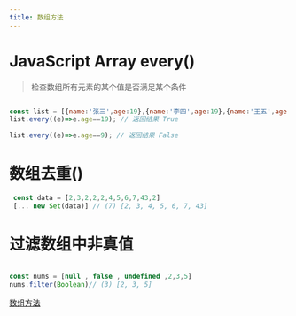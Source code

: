 ```yaml
---
title: 数组方法
---
```

# JavaScript Array every()
> 检查数组所有元素的某个值是否满足某个条件

``` js

const list = [{name:'张三',age:19},{name:'李四',age:19},{name:'王五',age:19}];
list.every((e)=>e.age==19); // 返回结果 True

list.every((e)=>e.age==9); // 返回结果 False

```
# 数组去重()


``` js
 const data = [2,3,2,2,2,4,5,6,7,43,2]
 [... new Set(data)] // (7) [2, 3, 4, 5, 6, 7, 43]

```
# 过滤数组中非真值
``` js 

const nums = [null , false , undefined ,2,3,5]
nums.filter(Boolean)// (3) [2, 3, 5]
```








[数组方法](https://juejin.cn/post/7028018256266919973)
